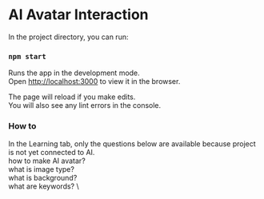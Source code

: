 # AI Avatar Interaction

In the project directory, you can run:

### `npm start`

Runs the app in the development mode.\
Open [http://localhost:3000](http://localhost:3000) to view it in the browser.

The page will reload if you make edits.\
You will also see any lint errors in the console.

### How to

In the Learning tab, only the questions below are available because project is not yet connected to AI. \
how to make AI avatar? \
what is image type? \
what is background? \
what are keywords? \
